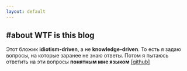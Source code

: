 ```yaml
---
layout: default
---
```


## <a name="about">#about </a>WTF is this blog

Этот бложик **idiotism-driven**, а не **knowledge-driven**. То есть я задаю вопросы, на которые заранее не знаю ответы. Потом я пытаюсь ответить на эти вопросы **понятным мне языком**
[[github]](https://github.com/Al-p-i/)

